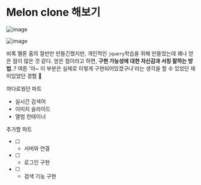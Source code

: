 # Melon clone 해보기

![image](https://user-images.githubusercontent.com/55647436/104001139-95a4db00-51e2-11eb-9c46-273c832183a3.png)

![image](https://user-images.githubusercontent.com/55647436/104001512-1a8ff480-51e3-11eb-9bde-59ec3f7eb774.png)

비록 멜론 홈의 절반만 만들긴했지만,
개인적인 ` jquery `학습을 위해 만들었는데 꽤나 얻은 점이 많은 것 같다.
얻은 점이라고 하면, **구현 가능성에 대한 자신감과 서칭 잘하는 방법**..?
여튼 '아~ 이 부분은 실제로 이렇게 구현되어있겠구나'라는 생각을 할 수 있었던 재미있었던 경험 🙂

까다로웠던 파트
- 실시간 검색어
- 이미지 슬라이드
- 앨범 컨테이너

추가할 파트
- [ ] - 서버와 연결
- [ ] - 로그인 구현
- [ ] - 검색 기능 구현
